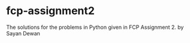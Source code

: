 # fcp-assignment2
The solutions for the problems in Python given in FCP Assignment 2. by Sayan Dewan
